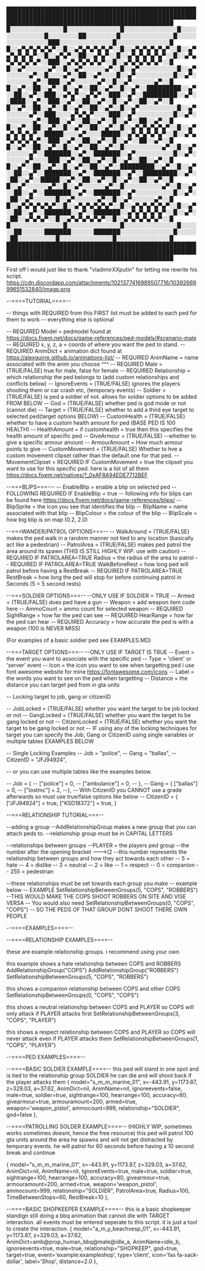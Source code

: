 
████████████████████████████████████████████████████████████████████████████████████████████████████████████████████████████████████████████████
█░░░░░░░░░░░░░░█░░░░░░░░░░░░░░█░░░░░░░░░░░░░░█░░░░░░░░░░░░░░█░░░░░░░░██░░░░░░░░█░░░░░░░░░░░░░░█░░░░░░░░░░░░░░░░███░░░░░░░░░░░░░░█░░░░░░░░░░░░░░█
█░░▄▀▄▀▄▀▄▀▄▀░░█░░▄▀▄▀▄▀▄▀▄▀░░█░░▄▀▄▀▄▀▄▀▄▀░░█░░▄▀▄▀▄▀▄▀▄▀░░█░░▄▀▄▀░░██░░▄▀▄▀░░█░░▄▀▄▀▄▀▄▀▄▀░░█░░▄▀▄▀▄▀▄▀▄▀▄▀░░███░░▄▀▄▀▄▀▄▀▄▀░░█░░▄▀▄▀▄▀▄▀▄▀░░█
█░░▄▀░░░░░░▄▀░░█░░▄▀░░░░░░▄▀░░█░░▄▀░░░░░░░░░░█░░▄▀░░░░░░▄▀░░█░░░░▄▀░░██░░▄▀░░░░█░░▄▀░░░░░░░░░░█░░▄▀░░░░░░░░▄▀░░███░░▄▀░░░░░░▄▀░░█░░▄▀░░░░░░▄▀░░█
█░░▄▀░░██░░▄▀░░█░░▄▀░░██░░▄▀░░█░░▄▀░░█████████░░▄▀░░██░░▄▀░░███░░▄▀▄▀░░▄▀▄▀░░███░░▄▀░░█████████░░▄▀░░████░░▄▀░░███░░▄▀░░██░░▄▀░░█░░▄▀░░██░░▄▀░░█
█░░▄▀░░██░░▄▀░░█░░▄▀░░██░░▄▀░░█░░▄▀░░░░░░░░░░█░░▄▀░░░░░░▄▀░░███░░░░▄▀▄▀▄▀░░░░███░░▄▀░░░░░░░░░░█░░▄▀░░░░░░░░▄▀░░███░░▄▀░░██░░▄▀░░█░░▄▀░░██░░▄▀░░█
█░░▄▀░░██░░▄▀░░█░░▄▀░░██░░▄▀░░█░░▄▀▄▀▄▀▄▀▄▀░░█░░▄▀▄▀▄▀▄▀▄▀░░█████░░░░▄▀░░░░█████░░▄▀▄▀▄▀▄▀▄▀░░█░░▄▀▄▀▄▀▄▀▄▀▄▀░░███░░▄▀░░██░░▄▀░░█░░▄▀░░██░░▄▀░░█
█░░▄▀░░██░░▄▀░░█░░▄▀░░██░░▄▀░░█░░░░░░░░░░▄▀░░█░░▄▀░░░░░░▄▀░░███████░░▄▀░░███████░░▄▀░░░░░░░░░░█░░▄▀░░░░░░▄▀░░░░███░░▄▀░░██░░▄▀░░█░░▄▀░░██░░▄▀░░█
█░░▄▀░░██░░▄▀░░█░░▄▀░░██░░▄▀░░█████████░░▄▀░░█░░▄▀░░██░░▄▀░░███████░░▄▀░░███████░░▄▀░░█████████░░▄▀░░██░░▄▀░░█████░░▄▀░░██░░▄▀░░█░░▄▀░░██░░▄▀░░█
█░░▄▀░░░░░░▄▀░░█░░▄▀░░░░░░▄▀░░█░░░░░░░░░░▄▀░░█░░▄▀░░██░░▄▀░░███████░░▄▀░░███████░░▄▀░░░░░░░░░░█░░▄▀░░██░░▄▀░░░░░░█░░▄▀░░░░░░▄▀░░█░░▄▀░░░░░░▄▀░░█
█░░▄▀▄▀▄▀▄▀▄▀░░█░░▄▀▄▀▄▀▄▀▄▀░░█░░▄▀▄▀▄▀▄▀▄▀░░█░░▄▀░░██░░▄▀░░███████░░▄▀░░███████░░▄▀▄▀▄▀▄▀▄▀░░█░░▄▀░░██░░▄▀▄▀▄▀░░█░░▄▀▄▀▄▀▄▀▄▀░░█░░▄▀▄▀▄▀▄▀▄▀░░█
█░░░░░░░░░░░░░░█░░░░░░░░░░░░░░█░░░░░░░░░░░░░░█░░░░░░██░░░░░░███████░░░░░░███████░░░░░░░░░░░░░░█░░░░░░██░░░░░░░░░░█░░░░░░░░░░░░░░█░░░░░░░░░░░░░░█
████████████████████████████████████████████████████████████████████████████████████████████████████████████████████████████████████████████████

First off i would just like to thank "vladimirXXputin" for letting me rewrite his script. https://cdn.discordapp.com/attachments/1021377416989507716/1039266999651532840/image.png

--====TUTORIAL====--

-- things with REQUIRED from this FIRST list must be added to each ped for them to work
-- everything else is optional

-- REQUIRED Model = pedmodel found at https://docs.fivem.net/docs/game-references/ped-models/#scenario-male
-- REQUIRED x, y, z, a = coords of where you want the ped to stand. 
-- REQUIRED AnimDict = animation dict found at https://alexguirre.github.io/animations-list/
-- REQUIRED AnimName = name associated with the anim you choose ^^^
-- REQUIRED Male = (TRUE/FALSE) true for male, false for female
-- REQUIRED Relationship = which relationship the ped belongs to (add custom relationships and conflicts below)
-- IgnoreEvents = (TRUE/FALSE) ignores the players shooting them or car crash etc, (temporary events)
-- Soldier = (TRUE/FALSE) is ped a soldier of not. allows for soldier options to be added FROM BELOW
-- God = (TRUE/FALSE) whether ped is god mode or not (cannot die)
-- Target = (TRUE/FALSE) whether to add a third eye target to selected ped(target options BELOW)
-- CustomHealth = (TRUE/FALSE) whether to have a custom health amount for ped (BASE PED IS 100 HEALTH)
-- HealthAmount = if customhealth = true then this specifies the health amount of specific ped
-- GiveArmour = (TRUE/FALSE) --whether to give a specific armour amount
-- ArmourAmount = How much armour points to give
-- CustomMovement = (TRUE/FALSE) Whether to hve a custom movement clipset rather than the default one for that ped. 
-- MovementClipset = REQUIRED IF CustomMovement = true the clipset you want to use for this specific ped.  here is a list of all them https://docs.fivem.net/natives/?_0xAF8A94EDE7712BEF


--===BLIPS===---
-- EnableBlip = enable a blip on selected ped
-- FOLLOWING REQUIRED IF EnableBlip = true      -- following info for blips can be found here https://docs.fivem.net/docs/game-references/blips/
-- BlipSprite = the icon you see that identifies the blip
-- BlipName = name associated with that blip
-- BlipColour = the colour of the blip
-- BlipScale = how big blip is on map (0.2, 2.0)

--===WANDER/PATROL OPTIONS===--
-- WalkAround = (TRUE/FALSE) makes the ped walk in a random manner not tied to any location (basically act like a pedestrian)
-- PatrolArea = (TRUE/FALSE) makes ped patrol the area around its spawn (THIS IS STILL HIGHLY WIP. use with caution)
-- REQUIRED IF PATROLAREA=TRUE Radius = the radius of the area to patrol
-- REQUIRED IF PATROLAREA=TRUE WalkBeforeRest = how long ped will patrol before having a RestBreak
-- REQUIRED IF PATROLAREA=TRUE RestBreak = how long the ped will stop for before continuing patrol in Seconds (5 = 5 second rests)

--===SOLDIER OPTIONS===--
--ONLY USE IF SOLDIER = TRUE
-- Armed = (TRUE/FALSE) does ped have a gun
-- Weapon = add weapon item code here
-- AmmoCount = ammo count for selected weapon
-- REQUIRED SightRange = how far the ped can see
-- REQUIRED HearRange = how far the ped can hear
-- REQUIRED Accuracy = how accurate the ped is with a weapon (100 is NEVER MISS)

(For examples of a basic soldier ped see EXAMPLES.MD)

--===TARGET OPTIONS===--
--ONLY USE IF TARGET IS TRUE
-- Event = the event you want to associate with the specific ped
-- Type = 'client' or 'server' event
-- Icon = the icon you want to see when targetting ped i use font awesome website for mine https://fontawesome.com/icons
-- Label = the words you want to see on the ped when targetting
-- Distance = the distance you can target ped from in gta units

-- Locking target to job, gang or citizenID

-- JobLocked = (TRUE/FALSE) whether you want the target to be job locked or not
-- GangLocked = (TRUE/FALSE) whether you want the target to be gang locked or not
-- CitizenLocked = (TRUE/FALSE) whether you want the target to be gang locked or not
-- IF using any of the locking techniques for target you can specify the Job, Gang or CitizenID using single variables or multiple tables EXAMPLES BELOW

-- Single Locking Examples
-- Job = "police",
-- Gang = "ballas",
-- CitizenID = "JFJ94924",

-- or you can use multiple tables like the examples below.
 
-- Job = {
--   ["police"] = 0, 
--   ["ambulance"] = 0,
-- },
-- Gang = {
    ["ballas"] = 0,
--  ["lostmc"] = 2, 
--},
-- With CitizenID you CANNOT use a grade afterwards so must use true/false options like below
-- CitizenID = {
    ["JFJ94924"] = true,
    ["KSD18372"] = true,
}



--===RELATIONSHIP TUTORIAL===--

--adding a group
--AddRelationshipGroup makes a new group that you can attach peds to. 
--relationship group must be in CAPITAL LETTERS

--relationships between groups
--PLAYER = the players ped group
--the number after the opening bracket --->(2
--this number represents the relationship between groups and how they act towards each other
-- 5 = hate
-- 4 = dislike
-- 3 = neutral
-- 2 = like
-- 1 = respect
-- 0 = companion
-- 255 = pedestrian

--these relationships must be set towards each group you make
-- example below
-- EXAMPLE SetRelationshipBetweenGroups(5, "COPS", "ROBBERS") --THIS WOULD MAKE THE COPS SHOOT ROBBERS ON SITE AND VISE VERSA
-- You would also need SetRelationshipBetweenGroups(0, "COPS", "COPS") -- SO THE PEDS OF THAT GROUP DONT SHOOT THERE OWN PEOPLE



--====EXAMPLES====--

--====RELATIONSHIP EXAMPLES====--

these are example relationship groups. i recommend using your own

this example shows a hate relationship between COPS and ROBBERS
AddRelationshipGroup("COPS")
AddRelationshipGroup("ROBBERS")
SetRelationshipBetweenGroups(5, "COPS", "ROBBERS")

this shows a companion relationship between COPS and other COPS
SetRelationshipBetweenGroups(0, "COPS", "COPS")

this shows a neutral relationship between COPS and PLAYER so COPS will only attack if PLAYER attacks first
SetRelationshipBetweenGroups(3, "COPS", "PLAYER")

this shows a respect relationship between COPS and PLAYER so COPS will never attack even if PLAYER attacks them
SetRelationshipBetweenGroups(1, "COPS", "PLAYER")

--====PED EXAMPLES====--

--====BASIC SOLDIER EXAMPLE====--
this ped will stand in one spot and is tied to the relationship group SOLDIER
he can die and will shoot back if the player attacks them
{ 
  model="s_m_m_marine_01", 
  x=-443.91, y=1173.87, z=329.03, a=37.62, 
  AnimDict=nil, 
  AnimName=nil,
  ignoreevents=false,
  male=true,
  soldier=true,
  sightrange=100,
  hearrange=100,
  accuracy=80,
  givearmour=true,
  armouramount=200,
  armed=true,
  weapon='weapon_pistol',
  ammocount=999,
  relationship="SOLDIER",
  god=false
},

--====PATROLLING SOLDER EXAMPLE====--
(HIGHLY WIP, sometimes works sometimes doesnt, hence the free resource)
this ped will patrol 100 gta units around the area he spawns and will not get distracted by temporary events. he will patrol for 60 seconds before having a 10 second break and continue

{ 
  model="s_m_m_marine_01", 
  x=-443.91, y=1173.87, z=329.03, a=37.62, 
  AnimDict=nil, 
  AnimName=nil,
  IgnoreEvents=true,
  male=true,
  soldier=true,
  sightrange=100,
  hearrange=100,
  accuracy=80,
  givearmour=true,
  armouramount=200,
  armed=true,
  weapon='weapon_pistol',
  ammocount=999,
  relationship="SOLDIER",
  PatrolArea=true,
  Radius=100,
  TimeBetweenStops=60,
  RestBreak=10
},

--====BASIC SHOPKEEPER EXAMPLE====--
this is a basic shopkeeper standign still doing a bbq animation that cannot die with TARGET interaction. all events must be entered seperate to this script. it is just a tool to create the interaction.
{ 
  model="a_m_y_beachvesp_01", 
  x=-443.91, y=1173.87, z=329.03, a=37.62, 
  AnimDict=amb@prop_human_bbq@male@idle_a, 
  AnimName=idle_b,
  ignoreevents=true,
  male=true,
  relationship="SHOPKEEP",
  god=true,
  target=true,
  event='example:exampleshop',
  type='client',
  icon='fas fa-sack-dollar',
  label='Shop',
  distance=2.0
},

